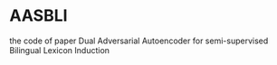 # AASBLI
the code of paper Dual Adversarial Autoencoder for semi-supervised Bilingual Lexicon Induction
